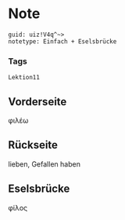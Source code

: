 # Note
```
guid: uiz!V4q^~>
notetype: Einfach + Eselsbrücke
```

### Tags
```
Lektion11
```

## Vorderseite
φιλέω

## Rückseite
lieben, Gefallen haben

## Eselsbrücke
φίλος

